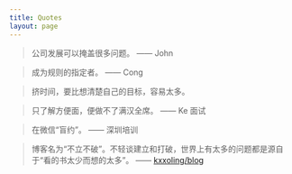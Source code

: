 ```yaml
---
title: Quotes
layout: page
---
```


> 公司发展可以掩盖很多问题。 —— John

> 成为规则的指定者。 —— Cong

> 挤时间，要比想清楚自己的目标，容易太多。

> 只了解方便面，便做不了满汉全席。 —— Ke 面试

> 在微信“盲约”。 —— 深圳培训

> 博客名为“不立不破”。不轻谈建立和打破，世界上有太多的问题都是源自于“看的书太少而想的太多”。 —— [kxxoling/blog](https://github.com/kxxoling/blog)
